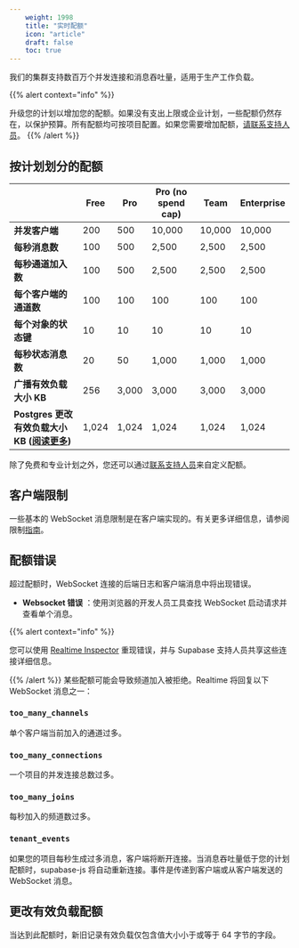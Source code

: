 ```yaml
---
    weight: 1998
    title: "实时配额"
    icon: "article"
    draft: false
    toc: true
---
```


我们的集群支持数百万个并发连接和消息吞吐量，适用于生产工作负载。

{{% alert context="info" %}}

升级您的计划以增加您的配额。如果没有支出上限或企业计划，一些配额仍然存在，以保护预算。所有配额均可按项目配置。如果您需要增加配额，[请联系支持人员](/docs/app/overview/contactus/)。
{{% /alert %}}

## 按计划划分的配额

|                                                                                        | Free  | Pro   | Pro (no spend cap) | Team   | Enterprise |
| -------------------------------------------------------------------------------------- | ----- | ----- | ------------------ | ------ | ---------- |
| **并发客户端**                                                                 | 200   | 500   | 10,000             | 10,000 | 10,000     |
| **每秒消息数**                                                                | 100   | 500   | 2,500              | 2,500  | 2,500      |
| **每秒通道加入数**                                                           | 100   | 500   | 2,500              | 2,500  | 2,500      |
| **每个客户端的通道数**                                                                | 100   | 100   | 100                | 100    | 100        |
| **每个对象的状态键**                                                           | 10    | 10    | 10                 | 10     | 10         |
| **每秒状态消息数**                                                       | 20    | 50    | 1,000              | 1,000  | 1,000      |
| **广播有效负载大小 KB**                                                          | 256   | 3,000 | 3,000              | 3,000  | 3,000      |
| **Postgres 更改有效负载大小 KB ([**阅读更多**](#postgres-changes-payload-quota))** | 1,024 | 1,024 | 1,024              | 1,024  | 1,024      |

除了免费和专业计划之外，您还可以通过[联系支持人员](/docs/app/overview/contactus/)来自定义配额。

## 客户端限制


一些基本的 WebSocket 消息限制是在客户端实现的。有关更多详细信息，请参阅限制[指南](/docs/app/realtime/guides/client-side-throttling)。

## 配额错误

超过配额时，WebSocket 连接的后端日志和客户端消息中将出现错误。


- **Websocket 错误** ：使用浏览器的开发人员工具查找 WebSocket 启动请求并查看单个消息。

{{% alert context="info" %}}

您可以使用 [Realtime Inspector](https://realtime.supabase.com/inspector/new) 重现错误，并与 Supabase 支持人员共享这些连接详细信息。

{{% /alert %}}
某些配额可能会导致频道加入被拒绝。Realtime 将回复以下 WebSocket 消息之一：

### `too_many_channels`

单个客户端当前加入的通道过多。

### `too_many_connections`

一个项目的并发连接总数过多。

### `too_many_joins`

每秒加入的频道数过多。

### `tenant_events`

如果您的项目每秒生成过多消息，客户端将断开连接。当消息吞吐量低于您的计划配额时，supabase-js 将自动重新连接。事件是传递到客户端或从客户端发送的 WebSocket 消息。

## 更改有效负载配额

当达到此配额时，新旧记录有效负载仅包含值大小小于或等于 64 字节的字段。

